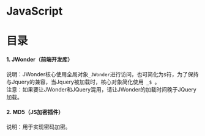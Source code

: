 # JavaScript

<h1>目录</h1>
<h4>1. JWonder（前端开发库）</h4>
说明：JWonder核心使用全局对象<code>_JWonder</code>进行访问，也可简化为<code>$</code>符，为了保持与Jquery的兼容，当Jquery被加载时，核心对象简化使用<code> _$ </code>。<br>
注意：如果要让JWonder和JQuery混用，请让JWonder的加载时间晚于JQuery加载。
<br>
<h4>2. MD5（JS加密插件）</h4>
说明：用于实现密码加密。
